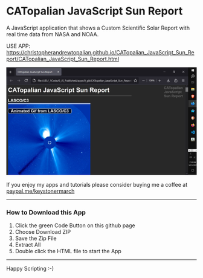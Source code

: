 # CATopalian JavaScript Sun Report
A JavaScript application that shows a Custom Scientific Solar Report with real time data from NASA and NOAA.  

USE APP: https://christopherandrewtopalian.github.io/CATopalian_JavaScript_Sun_Report/CATopalian_JavaScript_Sun_Report.html

![screenshot_001](src/media/textures/screenshots/001.JPG)  

If you enjoy my apps and tutorials please consider buying me a coffee at [paypal.me/keystonermarch](https://www.paypal.com/paypalme/keystonermarch)  

---

### How to Download this App
1. Click the green Code Button on this github page
2. Choose Download ZIP
3. Save the Zip File
4. Extract All
5. Double click the HTML file to start the App

---

Happy Scripting :-)

